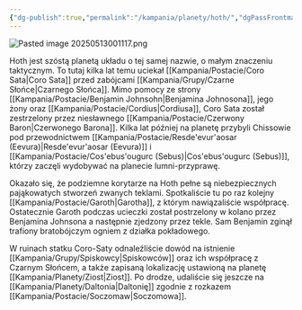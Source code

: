 ```yaml
---
{"dg-publish":true,"permalink":"/kampania/planety/hoth/","dgPassFrontmatter":true}
---
```


![Pasted image 20250513001117.png](/img/user/Pasted%20image%2020250513001117.png)

Hoth jest szóstą planetą układu o tej samej nazwie, o małym znaczeniu taktycznym. To tutaj kilka lat temu uciekał [[Kampania/Postacie/Coro Sata\|Coro Sata]] przed zabójcami [[Kampania/Grupy/Czarne Słońce\|Czarnego Słońca]]. Mimo pomocy ze strony [[Kampania/Postacie/Benjamin Johnsohn\|Benjamina Johnosona]], jego żony oraz [[Kampania/Postacie/Cordius\|Cordiusa]], Coro Sata został zestrzelony przez niesławnego [[Kampania/Postacie/Czerwony Baron\|Czerwonego Barona]]. Kilka lat później na planetę przybyli Chissowie pod przewodnictwem [[Kampania/Postacie/Resde'evur'aosar (Eevura)\|Resde'evur'aosar (Eevura)]] i [[Kampania/Postacie/Cos'ebus'ougurc (Sebus)\|Cos'ebus'ougurc (Sebus)]], którzy zaczęli wydobywać na planecie lumni-przyprawę.

Okazało się, że podziemne korytarze na Hoth pełne są niebezpiecznych pająkowatych stworzeń zwanych teklami. Spotkaliście tu po raz kolejny [[Kampania/Postacie/Garoth\|Garotha]], z którym nawiązaliście współpracę. Ostatecznie Garoth podczas ucieczki został postrzelony w kolano przez Benjamina Johnsona a następnie zjedzony przez tekle. Sam Benjamin zginął trafiony bratobójczym ogniem z działka pokładowego.

W ruinach statku Coro-Saty odnaleźliście dowód na istnienie [[Kampania/Grupy/Spiskowcy\|Spiskowców]] oraz ich współpracę z Czarnym Słońcem, a także zapisaną lokalizację ustawioną na planetę [[Kampania/Planety/Ziost\|Ziost]]. Po drodze, udaliście się jeszcze na [[Kampania/Planety/Daltonia\|Daltonię]] zgodnie z rozkazem [[Kampania/Postacie/Soczomaw\|Soczomowa]].